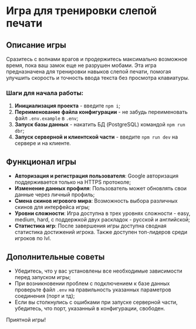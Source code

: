 # Игра для тренировки слепой печати

## Описание игры
Сразитесь с волнами врагов и продержитесь максимально возможное время, пока ваш замок еще не разрушен мобами. Эта игра предназначена для тренировки навыков слепой печати, помогая улучшить скорость и точность ввода текста без просмотра клавиатуры.


### Шаги для начала работы:

1. **Инициализация проекта** - введите `npm i`;
2. **Переименование файла конфигурации** - не забудь переименовать файл `.env.example` в `.env`;
3. **Запуск базы данных** - накатить БД (PostgreSQL) командой `npm run dbr`;
4. **Запуск серверной и клиентской части** - введите `npm run dev` на сервере и на клиенте.

## Функционал игры
- **Авторизация и регистрация пользователя**: Google авторизация поддерживается только на HTTPS протоколе;
- **Изменение данных профиля**: Пользователь может обновлять свои данные через личный профиль;
- **Смена скинов игрового мира**: Возможность выбора различных скинов для интерфейса игры;
- **Уровни сложности**: Игра доступна в трех уровнях сложности - easy, medium, hard, с поддержкой двух раскладок - русской и английской;
- **Статистика игр**: После завершения игры доступна сводная статистика достижений игрока. Также доступен топ-лидеров среди игроков по lvl.

## Дополнительные советы
- Убедитесь, что у вас установлены все необходимые зависимости перед запуском игры;
- При возникновении проблем с подключением к базе данных проверьте файл `.env` на правильность указанных параметров соединения (порт и тд);
- Если вы столкнулись с ошибками при запуске серверной части, убедитесь, что порт, указанный в конфигурации, свободен.

Приятной игры!
